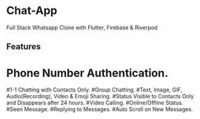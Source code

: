 # Chat-App

Full Stack Whatsapp Clone with Flutter, Firebase & Riverpod 

## Features

 # Phone Number Authentication.
 #1-1 Chatting with Contacts Only.
 #Group Chatting.
 #Text, Image, GIF, Audio(Recording), Video & Emoji Sharing.
 #Status Visible to Contacts Only and Disappears after 24 hours.
 #Video Calling.
 #Online/Offline Status.
 #Seen Message.
 #Replying to Messages.
 #Auto Scroll on New Messages.
